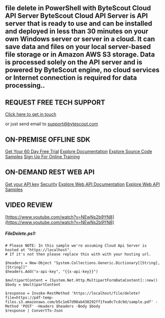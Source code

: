 ## file delete in PowerShell with ByteScout Cloud API Server ByteScout Cloud API Server is API server that is ready to use and can be installed and deployed in less than 30 minutes on your own Windows server or server in a cloud. It can save data and files on your local server-based file storage or in Amazon AWS S3 storage. Data is processed solely on the API server and is powered by ByteScout engine, no cloud services or Internet connection is required for data processing..

## REQUEST FREE TECH SUPPORT

[Click here to get in touch](https://bytescout.zendesk.com/hc/en-us/requests/new?subject=ByteScout%20Cloud%20API%20Server%20Question)

or just send email to [support@bytescout.com](mailto:support@bytescout.com?subject=ByteScout%20Cloud%20API%20Server%20Question) 

## ON-PREMISE OFFLINE SDK 

[Get Your 60 Day Free Trial](https://bytescout.com/download/web-installer?utm_source=github-readme)
[Explore Documentation](https://bytescout.com/documentation/index.html?utm_source=github-readme)
[Explore Source Code Samples](https://github.com/bytescout/ByteScout-SDK-SourceCode/)
[Sign Up For Online Training](https://academy.bytescout.com/)


## ON-DEMAND REST WEB API

[Get your API key](https://app.pdf.co/signup?utm_source=github-readme)
[Security](https://pdf.co/security)
[Explore Web API Documentation](https://apidocs.pdf.co?utm_source=github-readme)
[Explore Web API Samples](https://github.com/bytescout/ByteScout-SDK-SourceCode/tree/master/PDF.co%20Web%20API)

## VIDEO REVIEW

[https://www.youtube.com/watch?v=NEwNs2b9YN8](https://www.youtube.com/watch?v=NEwNs2b9YN8)




<!-- code block begin -->

##### **FileDelete.ps1:**
    
```
# Please NOTE: In this sample we're assuming Cloud Api Server is hosted at "https://localhost". 
# If it's not then please replace this with with your hosting url.

$headers = New-Object "System.Collections.Generic.Dictionary[[String],[String]]"
$headers.Add("x-api-key", "{{x-api-key}}")

$multipartContent = [System.Net.Http.MultipartFormDataContent]::new()
$body = $multipartContent

$response = Invoke-RestMethod 'https://localhost/file/delete?file=https://pdf-temp-files.s3.amazonaws.com/b5c1e67d98ab438292ff1fea0c7cdc9d/sample.pdf' -Method 'POST' -Headers $headers -Body $body
$response | ConvertTo-Json
```

<!-- code block end -->